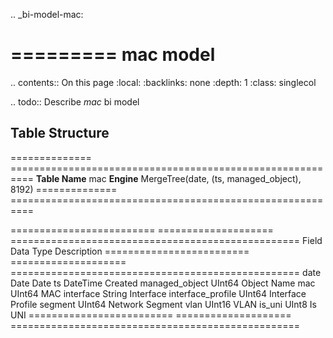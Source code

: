 .. _bi-model-mac:

=========
mac model
=========

.. contents:: On this page
    :local:
    :backlinks: none
    :depth: 1
    :class: singlecol

.. todo::
    Describe *mac* bi model

Table Structure
---------------

============== ==========================================================
**Table Name** mac
**Engine**     MergeTree(date, (ts, managed_object), 8192)
============== ==========================================================

========================= ==================== ==================================================
Field                     Data Type            Description
========================= ==================== ==================================================
date                      Date                 Date
ts                        DateTime             Created
managed_object            UInt64               Object Name
mac                       UInt64               MAC
interface                 String               Interface
interface_profile         UInt64               Interface Profile
segment                   UInt64               Network Segment
vlan                      UInt16               VLAN
is_uni                    UInt8                Is UNI
========================= ==================== ==================================================
